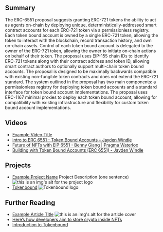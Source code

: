 ## Summary

The ERC-6551 proposal suggests granting ERC-721 tokens the ability to act as agents on-chain by deploying unique, deterministically-addressed smart contract accounts for each ERC-721 token via a permissionless registry. Each token bound account is owned by a single ERC-721 token, allowing the token to interact with the blockchain, record transaction history, and own on-chain assets. Control of each token bound account is delegated to the owner of the ERC-721 token, allowing the owner to initiate on-chain actions on behalf of their token. The proposal uses EIP-155 chain IDs to identify ERC-721 tokens along with their contract address and token ID, allowing smart contract authors to optionally support multi-chain token bound accounts. The proposal is designed to be maximally backwards compatible with existing non-fungible token contracts and does not extend the ERC-721 standard. The system outlined in the proposal has two main components: a permissionless registry for deploying token bound accounts and a standard interface for token bound account implementations. The proposal uses ERC-1167 minimal proxies to deploy each token bound account, allowing for compatibility with existing infrastructure and flexibility for custom token bound account implementations.

## Videos

- [Example Video Title](https://www.youtube.com/watch?v=TDGq4aeevgY)
- [Intro to ERC 6551 - Token Bound Accounts - Jayden Windle](https://www.youtube.com/watch?v=6WoNRbkZOaU&t=736s)
- [Future of NFTs with EIP 6551 - Benny Giang | Pragma Waterloo](https://www.youtube.com/watch?v=RslP8MKLz8c)
- [Building with Token Bound Accounts (ERC 6551) - Jayden Windle](https://www.youtube.com/watch?v=lnli1dmKbVw)

## Projects

- [Example Project Name](https://xxxx.xxx/xxxxx) Project Description (one sentence) ![this is an img's alt for the project logo](https://xxxx.xxx/project-logo.xxx)
- [Tokenbound](https://tokenbound.org/) ![Tokenbound logo](https://github.com/lxdao-official/eipfun/assets/95468177/547625cf-46ec-4c46-84e4-c398a277389e)


## Further Reading

- [Example Article Title](https://xxxx.xxx/xxxxx) ![this is an img's alt for the article cover](https://xxxx.xxx/article-cover.xxx)
- [Here’s how developers aim to store crypto inside NFTs](https://cointelegraph.com/news/how-to-store-crypto-inside-nfts-erc-6551-interview)
- [Introduction to Tokenbound](https://docs.tokenbound.org/)
